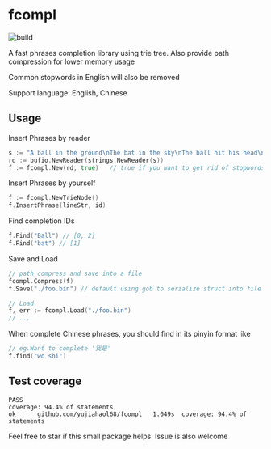 # fcompl

![build](https://img.shields.io/travis/yujiahaol68/fcompl/master.svg)

A fast phrases completion library using trie tree. Also provide path compression for lower memory usage

Common stopwords in English will also be removed

Support language: English, Chinese

## Usage

Insert Phrases by reader

```go
s := "A ball in the ground\nThe bat in the sky\nThe ball hit his head\n"
rd := bufio.NewReader(strings.NewReader(s))
f := fcompl.New(rd, true)   // true if you want to get rid of stopwords
```

Insert Phrases by yourself

```go
f := fcompl.NewTrieNode()
f.InsertPhrase(lineStr, id)
```

Find completion IDs

```go
f.Find("Ball") // [0, 2]
f.Find("bat") // [1]
```

Save and Load

```go
// path compress and save into a file
fcompl.Compress(f)
f.Save("./foo.bin") // default using gob to serialize struct into file

// Load
f, err := fcompl.Load("./foo.bin")
// ...
```

When complete Chinese phrases, you should find in its pinyin format like

```go
// eg.Want to complete '我是'
f.find("wo shi")
```

## Test coverage

```
PASS
coverage: 94.4% of statements
ok  	github.com/yujiahaol68/fcompl	1.049s	coverage: 94.4% of statements
```

Feel free to star if this small package helps. Issue is also welcome